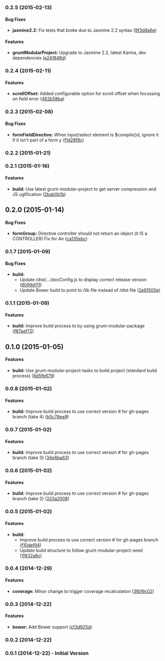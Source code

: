 ### 0.2.5 (2015-02-13)


#### Bug Fixes

* **jasmine2.2:** Fix tests that broke due to Jasmine 2.2 syntax ([9f3d8a6e](http://github.com/uglow/angular-form-lib/commit/9f3d8a6e523d1e32c84cd4239eb9f6783e2f83e4))


#### Features

* **gruntModularProject:** Upgrade to Jasmine 2.2, latest Karma, dev dependencies ([e241848d](http://github.com/uglow/angular-form-lib/commit/e241848dce81e4115d9edc56283c818c72872b1b))


<a name="0.2.4"></a>
### 0.2.4 (2015-02-11)


#### Features

* **scrollOffset:** Added configurable option for scroll offset when focussing on field error ([462b58ba](http://github.com/uglow/angular-form-lib/commit/462b58ba68dff594aac8c12a8ddab2f34473f9ba))


<a name="0.2.3"></a>
### 0.2.3 (2015-02-08)


#### Bug Fixes

* **formFieldDirective:** When input/select element is $compile()d, ignore it if it isn't part of a form y ([f1d28f8c](http://github.com/uglow/angular-form-lib/commit/f1d28f8c68ff842081d45beace44bc540521f8a6))


<a name="0.2.2"></a>
### 0.2.2 (2015-01-21)


<a name="0.2.1"></a>
### 0.2.1 (2015-01-16)


#### Features

* **build:** Use latest grunt-modular-project to get server compression and JS uglification ([2bab0b1b](http://github.com/uglow/angular-form-lib/commit/2bab0b1b389125f79c40756609f2e851e72a56df))


<a name="0.2.0"></a>
## 0.2.0 (2015-01-14)


#### Bug Fixes

* **formGroup:** Directive controller should not return an object (it IS a CONTROLLER) Fix for An ([ca135ebc](http://github.com/uglow/angular-form-lib/commit/ca135ebcc166a368a5922b9455d17ef4ae2c3ed7))


<a name="0.1.7"></a>
### 0.1.7 (2015-01-09)


#### Bug Fixes

* **build:**
  * Update /dist/.../docConfig.js to display correct release version ([8099d111](http://github.com/uglow/angular-form-lib/commit/8099d1118348a4f650af793d026ce5ec6a81ae69))
  * Update Bower build to point to /lib file instead of /dist file ([2e61500e](http://github.com/uglow/angular-form-lib/commit/2e61500ea27afada5ac460cc192f000435d411fc))


<a name="0.1.6"></a>
### 0.1.1 (2015-01-09)


#### Features

* **build:** Improve build process to by using grunt-modular-package ([f87aef72](http://github.com/uglow/angular-form-lib/commit/f87aef729405bb773a00899bb9a946178a97f074))


<a name="0.1.0"></a>
## 0.1.0 (2015-01-05)


#### Features

* **build:** Use grunt-modular-project-tasks to build project (standard build process) ([8d5fb679](http://github.com/uglow/angular-form-lib/commit/8d5fb6795fb446fdf17f19571cdd9a07fafd4275))


<a name="0.0.8"></a>
### 0.0.8 (2015-01-02)


#### Features

* **build:** Improve build process to use correct version # for gh-pages branch (take 4) ([b0c78ee9](http://github.com/uglow/angular-form-lib/commit/b0c78ee96f62c6f04e7df9ba5444b7855b9ae98f))


<a name="0.0.7"></a>
### 0.0.7 (2015-01-02)


#### Features

* **build:** Improve build process to use correct version # for gh-pages branch (take 3) ([34e6ba63](http://github.com/uglow/angular-form-lib/commit/34e6ba6317eec506bb4939b6d46fef01da771de8))


<a name="0.0.6"></a>
### 0.0.6 (2015-01-02)


#### Features

* **build:** Improve build process to use correct version # for gh-pages branch (take 2) ([333a2008](http://github.com/uglow/angular-form-lib/commit/333a2008ff3251aa3223a45fc0faf6029f0d7151))


<a name="0.0.5"></a>
### 0.0.5 (2015-01-02)


#### Features

* **build:**
  * Improve build process to use correct version # for gh-pages branch ([f10def94](http://github.com/uglow/angular-form-lib/commit/f10def94118eab96ee15fc3a97f32882c7f46a28))
  * Update build structure to follow grunt-modular-project-seed ([1f832a8c](http://github.com/uglow/angular-form-lib/commit/1f832a8cb473cc163d4d255886d2d1af843ff2dc))


<a name="0.0.4"></a>
### 0.0.4 (2014-12-29)


#### Features

* **coverage:** Minor change to trigger coverage recalculation ([3fb19c02](http://github.com/uglow/angular-form-lib/commit/3fb19c02e3170ecac4499fa2b73d84f63befc9bc))


<a name="0.0.3"></a>
### 0.0.3 (2014-12-22)


#### Features

* **bower:** Add Bower support ([cf3d925d](http://github.com/uglow/angular-form-lib/commit/cf3d925d45009bad288401d7a04bb29a84b96412))


<a name="0.0.2"></a>
### 0.0.2 (2014-12-22)


<a name="0.0.1"></a>
### 0.0.1 (2014-12-22) - Initial Version



